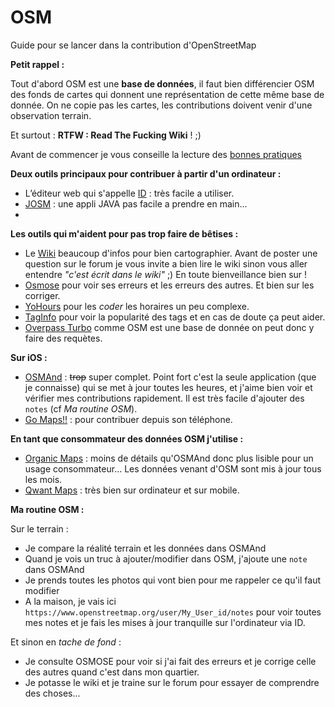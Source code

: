 # OSM
Guide pour se lancer dans la contribution d'OpenStreetMap

**Petit rappel :**

Tout d'abord OSM est une **base de données**, il faut bien différencier OSM des fonds de cartes qui donnent une représentation de cette même base de donnée. On ne copie pas les cartes, les contributions doivent venir d'une observation terrain. 

Et surtout : **RTFW : Read The Fucking Wiki** ! ;)

Avant de commencer je vous conseille la lecture des [bonnes pratiques](https://wiki.openstreetmap.org/wiki/FR:Bonnes_pratiques)

**Deux outils principaux pour contribuer à partir d'un ordinateur :**

- L’éditeur web qui s'appelle [ID](https://www.openstreetmap.org) : très facile a utiliser. 
- [JOSM](https://josm.openstreetmap.de/) : une appli JAVA pas facile a prendre en main...
- 
**Les outils qui m'aident pour pas trop faire de bêtises :**

- Le [Wiki](https://wiki.openstreetmap.org/wiki/Main_Page) beaucoup d'infos pour bien cartographier. Avant de poster une question sur le forum je vous invite a bien lire le wiki sinon vous aller entendre _"c'est écrit dans le wiki"_ ;) En toute bienveillance bien sur !
- [Osmose](http://osmose.openstreetmap.fr) pour voir ses erreurs et les erreurs des autres. Et bien sur les corriger.
- [YoHours](https://projets.pavie.info/yohours/) pour les _coder_  les horaires un peu complexe.
- [TagInfo](https://taginfo.openstreetmap.org/) pour voir la popularité des tags et en cas de doute ça peut aider.
- [Overpass Turbo](https://overpass-turbo.eu/) comme OSM est une base de donnée on peut donc y faire des requètes.

**Sur iOS :**

- [OSMAnd](https://osmand.net/) : ~~trop~~ super complet. Point fort c'est la seule application (que je connaisse) qui se met à jour toutes les heures, et j'aime bien voir et vérifier mes contributions rapidement. Il est très facile d'ajouter des `notes` (cf _Ma routine OSM_).
- [Go Maps!!](https://apps.apple.com/fr/app/go-map/id592990211) : pour contribuer depuis son téléphone.

**En tant que consommateur des données OSM j'utilise :**

- [Organic Maps](https://organicmaps.app/) : moins de détails qu'OSMAnd donc plus lisible pour un usage consommateur... Les données venant d'OSM sont mis à jour tous les mois.
- [Qwant Maps](https://www.qwant.com/maps) : très bien sur ordinateur et sur mobile.

**Ma routine OSM :**

Sur le terrain :
- Je compare la réalité terrain et les données dans OSMAnd
- Quand je vois un truc à ajouter/modifier dans OSM, j'ajoute une `note` dans OSMAnd
- Je prends toutes les photos qui vont bien pour me rappeler ce qu'il faut modifier
- A la maison, je vais ici `https://www.openstreetmap.org/user/My_User_id/notes` pour voir toutes mes notes et je fais les mises à jour tranquille sur l'ordinateur via ID.

Et sinon en _tache de fond_ : 
- Je consulte OSMOSE pour voir si j'ai fait des erreurs et je corrige celle des autres quand c'est dans mon quartier.
- Je potasse le wiki et je traine sur le forum pour essayer de comprendre des choses...


